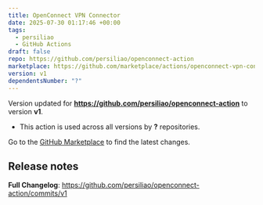```yaml
---
title: OpenConnect VPN Connector
date: 2025-07-30 01:17:46 +00:00
tags:
  - persiliao
  - GitHub Actions
draft: false
repo: https://github.com/persiliao/openconnect-action
marketplace: https://github.com/marketplace/actions/openconnect-vpn-connector
version: v1
dependentsNumber: "?"
---
```



Version updated for **https://github.com/persiliao/openconnect-action** to version **v1**.
- This action is used across all versions by **?** repositories.

Go to the [GitHub Marketplace](https://github.com/marketplace/actions/openconnect-vpn-connector) to find the latest changes.

## Release notes

**Full Changelog**: https://github.com/persiliao/openconnect-action/commits/v1
